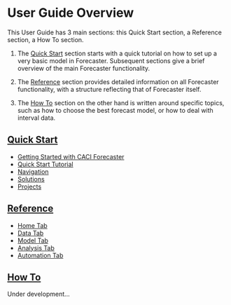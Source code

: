 # User Guide Overview

This User Guide has 3 main sections: this Quick Start section, a Reference section, a How To section. 

1.  The [Quick Start](/getting-started/Getting-started.md) section starts with a quick tutorial on how to set up a very basic model in Forecaster. Subsequent sections give a brief overview of the main Forecaster functionality. 

2. The [Reference](/reference/reference.md) section provides detailed information on all Forecaster functionality, with a structure reflecting that of Forecaster itself.

3. The [How To](/how-to/how-to.md) section on the other hand is written around specific topics, such as how to choose the best forecast model, or how to deal with interval data.

## [Quick Start](/getting-started/Getting-started.md)
<!--* [About the User Guide](getting-started/user-guide.md) -->
* [Getting Started with CACI Forecaster](/getting-started/Getting-started.md)
* [Quick Start Tutorial](/getting-started/Tutorial.md)
* [Navigation](/getting-started/Navigation.md)
* [Solutions](/getting-started/Solution.md)
* [Projects](/getting-started/Projects.md)

## [Reference](/reference/reference.md)
* [Home Tab](/reference/Home/Home.md)
* [Data Tab](/reference/Data/Data.md)
* [Model Tab](/reference/Forecasting/Forecasting-Overview.md)
* [Analysis Tab](/reference/Analysis/Analysis.md)
* [Automation Tab](/reference/Automation/Automation.md)


## [How To](/how-to/how-to.md)
Under development...

<!--
* [Forecasting Models Overview](user-cases/Forecast-Models-Overview.md)
* [Using Marketing Type Delays](user-cases/Delays.md)
* [Interval Forecasting](user-cases/Interval-Forecasting.md)
-->

